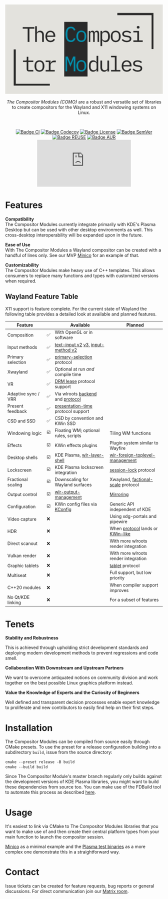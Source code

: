 <!--
SPDX-FileCopyrightText: 2024 Roman Gilg <subdiff@gmail.com>
SPDX-License-Identifier: GPL-2.0-or-later
-->

<div align="center">
  <p>
      <picture>
        <source media="(prefers-color-scheme: dark)" srcset="docs/assets/logo-dark-wide.png">
        <source media="(prefers-color-scheme: light)" srcset="docs/assets/logo-bright-wide.png">
        <img alt="The Compositor Modules wide logo" src="docs/assets/logo-bright-wide.png" width="600">
      </picture>
  </p>

  <p>
    <i>The Compositor Modules (COMO)</i> are a robust and versatile set of libraries
    <br>
    to create compositors for the Wayland and X11 windowing systems on Linux.
  </p>

  <br>

  [![Badge CI]][CI]
  [![Badge Codecov]][Codecov]
  [![Badge License]][License]
  [![Badge SemVer]][SemVer]<br>
  [![Badge REUSE]][REUSE]
  [![Badge AUR]][AUR]
  [![Badge Matrix]][Matrix]
</div>

# Features

**Compatibility**
<br>
The Compositor Modules currently integrate primarily with
KDE's Plasma Desktop but can be used with other desktop environments as well.
This cross-desktop interoperability will be expanded upon in the future.

**Ease of Use**
<br>
With The Compositor Modules a Wayland compositor can be created with a handful of lines only.
See our MVP [Minico](examples/minico) for an example of that.

**Customizability**
<br>
The Compositor Modules make heavy use of C++ templates. This allows consumers to replace
many functions and types with customized versions when required.

## Wayland Feature Table
X11 support is feature complete.
For the current state of Wayland the following table provides a detailed look at available and planned features.

| Feature             |                         | Available                                                                              | Planned                                                                   |
| ------------------- | ----------------------- | -------------------------------------------------------------------------------------- | ------------------------------------------------------------------------- |
| Composition         | :white_check_mark:      | With OpenGL or in software                                                             |                                                                           |
| Input methods       | :white_check_mark:      | [text-input v2][text-input-v2] [v3][text-input-v3], [input-method v2][input-method-v2] |                                                                           |
| Primary selection   | :white_check_mark:      | [primary-selection][primary-selection] protocol                                        |                                                                           |
| Xwayland            | :white_check_mark:      | Optional at run *and* compile time                                                     |                                                                           |
| VR                  | :white_check_mark:      | [DRM lease][drm-lease] protocol support                                                |                                                                           |
| Adaptive sync / VRR | :white_check_mark:      | Via wlroots [backend][wlr-adaptive-sync] and [protocol][wlr-prot-adaptive-sync]        |                                                                           |
| Present feedback    | :white_check_mark:      | [presentation-time][presentation-time] protocol support                                |                                                                           |
| CSD and SSD         | :white_check_mark:      | CSD by convention and KWin SSD                                                         |                                                                           |
| Windowing logic     | :ballot_box_with_check: | Floating WM; optional rules, scripts                                                   | Tiling WM functions                                                       |
| Effects             | :ballot_box_with_check: | KWin effects plugins                                                                   | Plugin system similar to Wayfire                                          |
| Desktop shells      | :ballot_box_with_check: | KDE Plasma, [wlr-layer-shell][wlr-layer-shell]                                         | [wlr-foreign-toplevel-management][wlr-foreign-toplevel-management]        |
| Lockscreen          | :ballot_box_with_check: | KDE Plasma lockscreen integration                                                      | [session-lock][session-lock] protocol                                     |
| Fractional scaling  | :ballot_box_with_check: | Downscaling for Wayland surfaces                                                       | Xwayland, [factional-scale][factional-scale] protocol                     |
| Output control      | :ballot_box_with_check: | [wlr-output-management][wlr-output-management]                                         | [Mirroring][clone-wlroots-mr]                                             |
| Configuration       | :ballot_box_with_check: | KWin config files via [KConfig][kconfig]                                               | Generic API independent of KDE                                            |
| Video capture       | :x:                     |                                                                                        | Using xdg-portals and pipewire                                            |
| HDR                 | :x:                     |                                                                                        | When [protocol][color-management-protocol] lands or [KWin-like][hdr-kwin] |
| Direct scanout      | :x:                     |                                                                                        | With more wlroots render integration                                      |
| Vulkan render       | :x:                     |                                                                                        | With more wlroots render integration                                      |
| Graphic tablets     | :x:                     |                                                                                        | [tablet][tablet-protocol] protocol                                        |
| Multiseat           | :x:                     |                                                                                        | Full support, but low priority                                            |
| C++20 modules       | :x:                     |                                                                                        | When compiler support improves                                            |
| No Qt/KDE linking   | :x:                     |                                                                                        | For a subset of features                                                  |

<!------------------------------------------------------------------------------------------------>
[clone-wlroots-mr]: https://gitlab.freedesktop.org/wlroots/wlr-protocols/-/merge_requests/116
[presentation-time]: https://gitlab.freedesktop.org/wayland/wayland-protocols/-/tree/main/stable/presentation-time
[drm-lease]: https://gitlab.freedesktop.org/wayland/wayland-protocols/-/tree/main/staging/drm-lease
[vrr]: https://en.wikipedia.org/wiki/Variable_refresh_rate
[kconfig]: https://api.kde.org/frameworks/kconfig/html/
[wlr-adaptive-sync]: https://gitlab.freedesktop.org/wlroots/wlroots/-/blob/842093bb843ae6c719c2b1cf32eb749cab9e46ca/include/wlr/types/wlr_output.h#L87
[wlr-prot-adaptive-sync]: https://gitlab.freedesktop.org/wlroots/wlr-protocols/-/blob/2b8d43325b7012cc3f9b55c08d26e50e42beac7d/unstable/wlr-output-management-unstable-v1.xml#L344-L357
[text-input-v2]: https://github.com/winft/wrapland/blob/master/server/text_input_v2.h
[text-input-v3]: https://gitlab.freedesktop.org/wayland/wayland-protocols/-/blob/main/unstable/text-input/text-input-unstable-v3.xml
[input-method-v2]: https://github.com/swaywm/wlroots/blob/master/protocol/input-method-unstable-v2.xml
[factional-scale]: https://wayland.app/protocols/fractional-scale-v1
[wlr-foreign-toplevel-management]: https://wayland.app/protocols/wlr-foreign-toplevel-management-unstable-v1
[wlr-layer-shell]: https://wayland.app/protocols/wlr-layer-shell-unstable-v1
[wlr-output-management]: https://wayland.app/protocols/wlr-output-management-unstable-v1
[session-lock]: https://wayland.app/protocols/ext-session-lock-v1
[primary-selection]: https://wayland.app/protocols/primary-selection-unstable-v1
[color-management-protocol]: https://gitlab.freedesktop.org/wayland/wayland-protocols/-/merge_requests/14
[hdr-kwin]: https://zamundaaa.github.io/wayland/2023/12/18/update-on-hdr-and-colormanagement-in-plasma.html
[tablet-protocol]: https://wayland.app/protocols/tablet-unstable-v2
<!------------------------------------------------------------------------------------------------>

# Tenets

**Stability and Robustness**

This is achieved through upholding strict development standards
and deploying modern development methods to prevent regressions and code smell.

**Collaboration With Downstream and Upstream Partners**

We want to overcome antiquated notions on community division
and work together on the best possible Linux graphics platform instead.

**Value the Knowledge of Experts and the Curiosity of Beginners**

Well defined and transparent decision processes enable expert knowledge to proliferate
and new contributors to easily find help on their first steps.

# Installation
The Compositor Modules can be compiled from source easily through CMake presets.
To use the preset for a release configuration building into a subdirectory `build`,
issue from the source directory:

```
cmake --preset release -B build
cmake --build build
```

Since The Compositor Module's master branch regularly only builds
against the development versions of KDE Plasma libraries,
you might want to build these dependencies from source too.
You can make use of the FDBuild tool to automate this process as described
[here](CONTRIBUTING.md#compiling).

# Usage
It's easiest to link via CMake to The Compositor Modules libraries that you want to make use of
and then create their central platform types from your main function to launch the compositor session.

[Minico](examples/minico) as a minimal example and the [Plasma test binaries](tests/plasma)
as a more complex one demonstrate this in a straightforward way.

# Contact
Issue tickets can be created for feature requests, bug reports or general discussions.
For direct communication join our [Matrix room](https://matrix.to/#/#como:matrix.org).

<!------------------------------------------------------------------------------------------------>
[AUR]: https://aur.archlinux.org/packages/como
[CI]: https://github.com/winft/como/actions/workflows/change.yml
[Codecov]: https://codecov.io/gh/winft/como
[License]: LICENSE
[Matrix]: https://matrix.to/#/#como:matrix.org
[REUSE]: https://api.reuse.software/info/github.com/winft/como
[SemVer]: https://semver.org/spec/v2.0.0.html
<!------------------------------------------------------------------------------------------------>

<!-------------------------------------------- Badges -------------------------------------------->
[Badge AUR]: https://img.shields.io/aur/version/como
[Badge CI]: https://github.com/winft/como/actions/workflows/change.yml/badge.svg?event=push
[Badge Codecov]: https://codecov.io/gh/winft/como/graph/badge.svg?token=YK9NKRP7FB
[Badge License]: https://img.shields.io/github/license/winft/como
[Badge Matrix]: https://img.shields.io/matrix/como%3Amatrix.org?logo=matrix&logoColor=048cad&label=chat&labelColor=ffffff&color=048cad
[Badge REUSE]: https://api.reuse.software/badge/github.com/winft/como
[Badge SemVer]: https://img.shields.io/badge/SemVer-2.0.0-83649e?logo=semver
<!------------------------------------------------------------------------------------------------>
